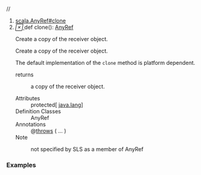 //
<ol>
<li><a href="https://www.scala-lang.org/api/2.12.3/scala/collection/immutable/List.html#clone():Object">scala.AnyRef#clone</a></li>
<li name="scala.AnyRef#clone" visbl="prt" class="indented0 " data-isabs="false" fullcomment="yes" group="Ungrouped"> <a id="clone():Object"></a><a id="clone():AnyRef"></a> <span class="permalink"> <a href="../../../scala/collection/immutable/List.html#clone():Object" title="Permalink"> <i class="material-icons"></i> </a> </span> <span class="modifier_kind"> <span class="modifier"></span> <span class="kind">def</span> </span> <span class="symbol"> <span class="name">clone</span><span class="params">()</span><span class="result">: <a href="../../AnyRef.html" class="extype" name="scala.AnyRef">AnyRef</a></span> </span> <p class="shortcomment cmt">Create a copy of the receiver object.</p>
 <div class="fullcomment">
  <div class="comment cmt">
   <p>Create a copy of the receiver object.</p>
   <p> The default implementation of the <code>clone</code> method is platform dependent. </p>
  </div>
  <dl class="paramcmts block">
   <dt>
    returns
   </dt>
   <dd class="cmt">
    <p>a copy of the receiver object.</p>
   </dd>
  </dl>
  <dl class="attributes block"> 
   <dt>
    Attributes
   </dt>
   <dd>
    protected[
    <a href="../../../java/lang/index.html" class="extype" name="java.lang">java.lang</a>] 
   </dd>
   <dt>
    Definition Classes
   </dt>
   <dd>
    AnyRef
   </dd>
   <dt>
    Annotations
   </dt>
   <dd> 
    <span class="name">@<a href="../../throws.html" class="extype" name="scala.throws">throws</a></span>
    <span class="args">(<span> <span class="defval" name="classOf[java.lang.CloneNotSupportedException]">...</span> </span>)</span> 
   </dd>
   <dt>
    Note
   </dt>
   <dd>
    <span class="cmt"><p>not specified by SLS as a member of AnyRef</p></span>
   </dd>
  </dl>
 </div> </li>
        </ol>


### Examples



